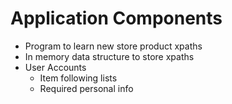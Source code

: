 # Application Components
* Program to learn new store product xpaths
* In memory data structure to store xpaths
* User Accounts
  * Item following lists
  * Required personal info

